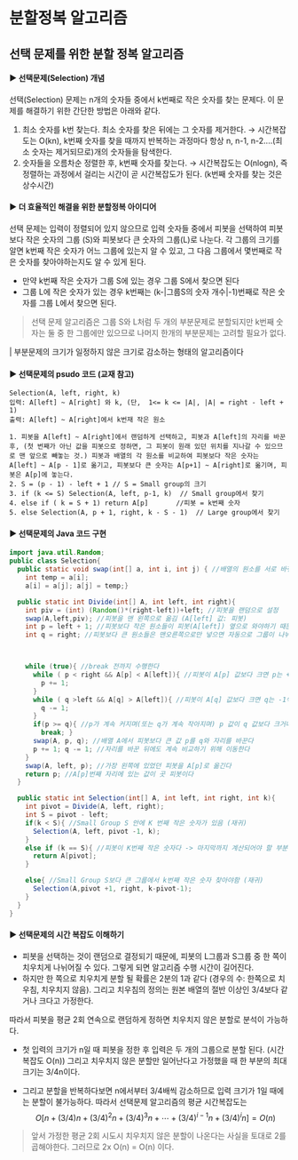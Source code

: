 # 분할정복 알고리즘 

## 선택 문제를 위한 분할 정복 알고리즘

#### ▶ 선택문제(Selection) 개념

선택(Selection) 문제는 n개의 숫자들 중에서 k번째로 작은 숫자를 찾는 문제다.
이 문제를 해결하기 위한 간단한 방법은 아래와 같다.

1. 최소 숫자를 k번 찾는다. 최소 숫자를 찾은 뒤에는 그 숫자를 제거한다.
   → 시간복잡도는 O(kn), k번째 숫자를 찾을 때까지 반복하는 과정마다 항상 n, n-1, n-2....(최소 숫자는 제거되므로)개의 숫자들을 탐색한다.
2. 숫자들을 오름차순 정렬한 후, k번째 숫자를 찾는다.
   → 시간복잡도는 O(nlogn), 즉 정렬하는 과정에서 걸리는 시간이 곧 시간복잡도가 된다. (k번째 숫자를 찾는 것은 상수시간)

#### ▶ 더 효율적인 해결을 위한 분할정복 아이디어

선택 문제는 입력이 정렬되어 있지 않으므로 입력 숫자들 중에서 피봇을 선택하여 
피봇보다 작은 숫자의 그룹 (S)와 피봇보다 큰 숫자의 그룹(L)로 나눈다. 
각 그룹의 크기를 알면 k번째 작은 숫자가 어느 그룹에 있는지 알 수 있고, 
그 다음 그룹에서 몇번째로 작은 숫자를 찾아야하는지도 알 수 있게 된다.

- 만약 k번째 작은 숫자가 그룹 S에 있는 경우 그룹 S에서 찾으면 된다
- 그룹 L에 작은 숫자가 있는 경우 k번째는 (k-|그룹S의 숫자 개수|-1)번째로 작은 숫자를 그룹 L에서 찾으면 된다.

> 선택 문제 알고리즘은 그룹 S와 L처럼 두 개의 부분문제로 분할되지만 k번째 숫자는 둘 중 한 그룹에만 있으므로 나머지 한개의 부분문제는 고려할 필요가 없다.

| 부분문제의 크기가 일정하지 않은 크기로 감소하는 형태의 알고리즘이다

#### ▶ 선택문제의 psudo 코드 (교재 참고)

```
Selection(A, left, right, k)
입력: A[left] ~ A[right] 와 k, (단,  1<= k <= |A|, |A| = right - left + 1)
출력: A[left] ~ A[right]에서 k번재 작은 원소

1. 피봇을 A[left] ~ A[right]에서 랜덤하게 선택하고, 피봇과 A[left]의 자리를 바꾼 후, (첫 번째가 아닌 값을 피봇으로 정하면, 그 피봇이 원래 있던 위치를 지나갈 수 있으므로 맨 앞으로 빼놓는 것.) 피봇과 배열의 각 원소를 비교하여 피봇보다 작은 숫자는 A[left] ~ A[p - 1]로 옮기고, 피봇보다 큰 숫자는 A[p+1] ~ A[right]로 옮기며, 피봇은 A[p]에 놓는다.
2. S = (p - 1) - left + 1 // S = Small group의 크기
3. if (k <= S) Selection(A, left, p-1, k)  // Small group에서 찾기
4. else if ( k = S + 1) return A[p]       //피봇 = k번째 숫자
5. else Selection(A, p + 1, right, k - S - 1)  // Large group에서 찾기
```



#### ▶ 선택문제의 Java 코드 구현

```java
import java.util.Random;
public class Selection{
  public static void swap(int[] a, int i, int j) { //배열의 원소를 서로 바꿔주는 기능
​    int temp = a[i];
​    a[i] = a[j]; a[j] = temp;}

  public static int Divide(int[] A, int left, int right){ 
​    int piv = (int) (Random()*(right-left))+left; //피봇을 랜덤으로 설정
​    swap(A,left,piv); //피봇을 맨 왼쪽으로 옮김 (A[left] 값: 피봇)
​    int p = left + 1; //피봇보다 작은 원소들이 피봇(A[left]) 옆으로 와야하기 때문에 
​    int q = right; //피봇보다 큰 원소들은 맨오른쪽으로만 넣으면 자동으로 그룹이 나뉘어짐



​    while (true){ //break 전까지 수행한다
​      while ( p < right && A[p] < A[left]){ //피봇이 A[p] 값보다 크면 p는 +1 이동하며 right 값이 되기 전까지 계속 비교한다
​        p += 1;
​      }
​      while ( q >left && A[q] > A[left]){ //피봇이 A[q] 값보다 크면 q는 -1씩 이동하며 left 값이 되기 전까지 계속 비교한다
​        q -= 1;
​      }
​      if(p >= q){ //p가 계속 커지며(또는 q가 계속 작아지며) p 값이 q 값보다 크거나 같아지면 중단한다(=비교할 대상 없음)
​        break; }
​      swap(A, p, q); //배열 A에서 피봇보다 큰 값 p를 q와 자리를 바꾼다
​      p += 1; q -= 1; //자리를 바꾼 뒤에도 계속 비교하기 위해 이동한다
​    }
​    swap(A, left, p); //가장 왼쪽에 있었던 피봇을 A[p]로 옮긴다
​    return p; //A[p]번째 자리에 있는 값이 곳 피봇이다
  }

  public static int Selection(int[] A, int left, int right, int k){
​    int pivot = Divide(A, left, right);
​    int S = pivot - left;
​    if(k < S){ //Small Group S 안에 K 번째 작은 숫자가 있음 (재귀)
​      Selection(A, left, pivot -1, k);
​    }
​    else if (k == S){ //피봇이 K번째 작은 숫자다 -> 마지막까지 계산되어야 할 부분
​      return A[pivot];
​    }

​    else{ //Small Group S보다 큰 그룹에서 k번째 작은 숫자 찾아야함 (재귀)
​      Selection(A,pivot +1, right, k-pivot-1);
​    }
  }
}
```





#### ▶ 선택문제의 시간 복잡도 이해하기

- 피봇을 선택하는 것이 랜덤으로 결정되기 때문에, 피봇의 L그룹과 S그룹 중 한 쪽이 치우치게 나뉘어질 수 있다. 그렇게 되면 알고리즘 수행 시간이 길어진다.
- 하지만 한 쪽으로 치우치게 분할 될 확률은 2분의 1과 같다 (경우의 수: 한쪽으로 치우침, 치우치지 않음).
  그리고 치우침의 정의는 원본 배열의 절반 이상인 3/4보다 같거나 크다고 가정한다.

따라서 피봇을 평균 2회 연속으로 랜덤하게 정하면 치우치지 않은 분할로 분석이 가능하다.

- 첫 입력의 크기가 n일 때 피봇을 정한 후 입력은 두 개의 그룹으로 분할 된다. (시간복잡도 O(n))
  그리고 치우치지 않은 분할만 일어난다고 가정했을 때 한 부분의 최대 크기는 3/4n이다.

- 그리고 분할을 반복하다보면 n에서부터 3/4배씩 감소하므로 입력 크기가 1일 때에는 분할이 불가능하다.
  따라서 선택문제 알고리즘의 평균 시간복잡도는 
  $$O[n+(3/4)n+(3/4)^2n+(3/4)^3n+\cdots+(3/4)^{i-1} n+(3/4)^in] = O(n)$$
  

> 앞서 가정한 평균 2회 시도시 치우치지 않은 분할이 나온다는 사실을 토대로 2를 곱해야한다.
> 그러므로 2x O(n) = O(n) 이다.
